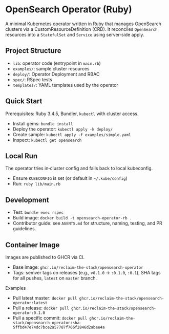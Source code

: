 # OpenSearch Operator (Ruby)

A minimal Kubernetes operator written in Ruby that manages OpenSearch clusters via a CustomResourceDefinition (CRD). It reconciles `OpenSearch` resources into a `StatefulSet` and `Service` using server‑side apply.

## Project Structure

- `lib`: operator code (entrypoint in `main.rb`)
- `examples/`: sample cluster resources
- `deploy/`: Operator Deployment and RBAC
- `spec/`: RSpec tests
- `templates/`: YAML templates used by the operator

## Quick Start

Prerequisites: Ruby 3.4.5, Bundler, `kubectl` with cluster access.

- Install gems: `bundle install`
- Deploy the operator: `kubectl apply -k deploy/`
- Create sample: `kubectl apply -f examples/simple.yaml`
- Inspect: `kubectl get opensearch`

## Local Run

The operator tries in‑cluster config and falls back to local kubeconfig.

- Ensure `KUBECONFIG` is set (or default in `~/.kube/config`)
- Run: `ruby lib/main.rb`

## Development

- Test: `bundle exec rspec`
- Build image: `docker build -t opensearch-operator-rb .`
- Contributor guide: see `AGENTS.md` for structure, naming, testing, and PR guidelines.

## Container Image

Images are published to GHCR via CI.

- Base image: `ghcr.io/reclaim-the-stack/opensearch-operator`
- Tags: semver tags on releases (e.g., `v0.1.0` → `:0.1.0`, `:0.1`), SHA tags for all pushes, `latest` on `master` branch.

Examples

- Pull latest master: `docker pull ghcr.io/reclaim-the-stack/opensearch-operator:latest`
- Pull a release: `docker pull ghcr.io/reclaim-the-stack/opensearch-operator:0.1.0`
- Pull a specific commit: `docker pull ghcr.io/reclaim-the-stack/opensearch-operator:sha-5ffbd47e74dc7bce2a57787f766f2846d2abae4a`
